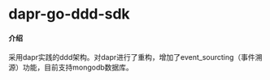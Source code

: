 # dapr-go-ddd-sdk

#### 介绍

采用dapr实践的ddd架构。对dapr进行了重构，增加了event_sourcting（事件溯源）功能，目前支持mongodb数据库。






